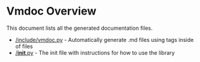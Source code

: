 # Vmdoc Overview

This document lists all the generated documentation files.

- [/include/vmdoc.py]( vmdoc.py_99ab01.md ) - Automatically generate .md files using tags inside of files
- [/__init__.py]( _init_.py_b76991.md ) - The init file with instructions for how to use the library
